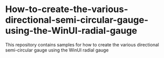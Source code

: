 # How-to-create-the-various-directional-semi-circular-gauge-using-the-WinUI-radial-gauge
This repository contains samples for how to create the various directional semi-circular gauge using the WinUI radial gauge
